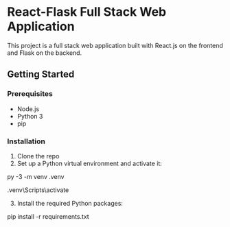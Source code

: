 # React-Flask Full Stack Web Application

This project is a full stack web application built with React.js on the frontend and Flask on the backend.

## Getting Started

### Prerequisites

- Node.js
- Python 3
- pip

### Installation

1. Clone the repo
2. Set up a Python virtual environment and activate it:

py -3 -m venv .venv

.venv\Scripts\activate

3. Install the required Python packages:

pip install -r requirements.txt
